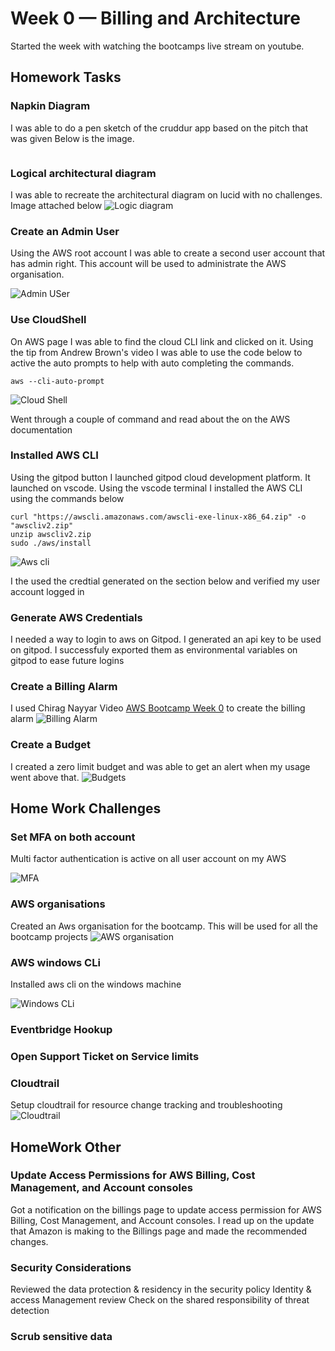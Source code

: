 # Week 0 — Billing and Architecture
Started the week with watching the bootcamps live stream on youtube. 

## Homework Tasks

### Napkin Diagram
I was able to do a pen sketch of the cruddur app based on the pitch that was given 
Below is the image.

![]()


### Logical architectural diagram
I was able to recreate the architectural diagram on lucid with no challenges.
Image attached below
![Logic diagram](assets/week0/crudder%20architectural.jpg)

### Create an Admin User
Using the AWS root account I was able to create a second user account that has admin right. This account will be used to administrate the AWS organisation.

![Admin USer](assets/week0/User.jpg)
### Use CloudShell
On AWS page I was able to find the cloud CLI link and clicked on it. Using the tip from Andrew Brown's video I was able to use the code below to active the auto prompts to help with auto completing the commands.

```
aws --cli-auto-prompt

```
![Cloud Shell](assets/week0/aws%20cloud%20cli.jpg)

Went through a couple of command and read about the on the AWS documentation

### Installed AWS CLI
Using the gitpod button I launched gitpod cloud development platform. It launched on vscode. Using the vscode terminal I installed the AWS CLI using the commands below
```
curl "https://awscli.amazonaws.com/awscli-exe-linux-x86_64.zip" -o "awscliv2.zip"
unzip awscliv2.zip
sudo ./aws/install

```

![Aws cli](assets/week0/aws%20cli.jpg)

I the used the credtial generated on the section below and verified my user account logged in

### Generate AWS Credentials
I needed a way to login to aws on Gitpod. I generated an api key to be used on gitpod. I successfuly exported them as environmental variables on gitpod to ease future logins


### Create a Billing Alarm
I used Chirag Nayyar Video [AWS Bootcamp Week 0](https://www.youtube.com/watch?v=OVw3RrlP-sI) to create the billing alarm
![Billing Alarm](assets/week0/billing%20alarm.jpg)

### Create a Budget
I created a zero limit budget and was able to get an alert when my usage went above that.
![Budgets](assets/week0/Budgets.jpg)


## Home Work Challenges
### Set MFA on both account
Multi factor authentication is active on all user account on my AWS

![MFA](assets/week0/USer%20login.png)

### AWS organisations
Created an Aws organisation for the bootcamp. This will be used for all the bootcamp projects
![AWS organisation](assets/week0/AWS%20organisation.jpg)


### AWS windows CLi
Installed aws cli on the windows machine

![Windows CLi](assets/week0/aws%20cli%20windows.jpg)
### Eventbridge Hookup
### Open Support Ticket on Service limits

### Cloudtrail
Setup cloudtrail for resource change tracking and troubleshooting
![Cloudtrail](assets/week0/Cloudtrail.jpg)

## HomeWork Other
### Update Access Permissions for AWS Billing, Cost Management, and Account consoles
Got a notification on the billings page to update access permission for AWS Billing, Cost Management, and Account consoles. I read up on the update that Amazon is making to the Billings page and made the recommended changes.

### Security Considerations
Reviewed the data protection & residency in the security policy
Identity & access Management review
Check on the shared responsibility of threat detection


### Scrub sensitive data
